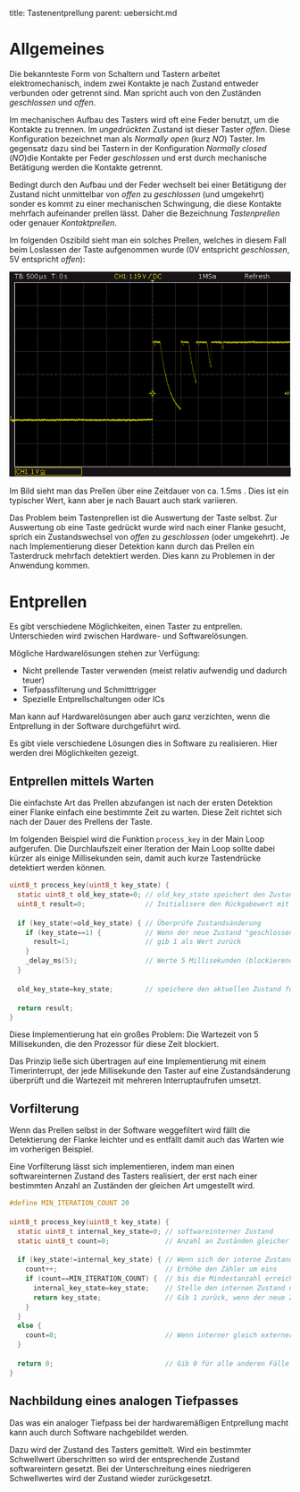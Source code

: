 title: Tastenentprellung
parent: uebersicht.md

# Allgemeines
Die bekannteste Form von Schaltern und Tastern arbeitet elektromechanisch, indem zwei Kontakte je nach Zustand entweder
verbunden oder getrennt sind. Man spricht auch von den Zuständen *geschlossen* und *offen*.

Im mechanischen Aufbau des Tasters wird oft eine Feder benutzt, um die Kontakte zu trennen. Im *ungedrückten* Zustand
ist dieser Taster *offen*. Diese Konfiguration bezeichnet man als *Normally open* (kurz *NO*) Taster. Im gegensatz dazu
sind bei Tastern in der Konfiguration *Normally closed* (*NO*)die Kontakte per Feder *geschlossen* und erst durch
mechanische Betätigung werden die Kontakte getrennt.

Bedingt durch den Aufbau und der Feder wechselt bei einer Betätigung der Zustand nicht unmittelbar von *offen* zu
*geschlossen* (und umgekehrt) sonder es kommt zu einer mechanischen Schwingung, die diese Kontakte mehrfach aufeinander
prellen lässt. Daher die Bezeichnung *Tastenprellen* oder genauer *Kontaktprellen*.

Im folgenden Oszibild sieht man ein solches Prellen, welches in diesem Fall beim Loslassen der Taste aufgenommen wurde (0V entspricht *geschlossen*, 5V entspricht *offen*):

![Tastenprellen](tastenprellen.png)

Im Bild sieht man das Prellen über eine Zeitdauer von ca. 1.5ms . Dies ist ein typischer Wert, kann aber je nach Bauart
auch stark variieren.

Das Problem beim Tastenprellen ist die Auswertung der Taste selbst. Zur Auswertung ob eine Taste gedrückt wurde wird
nach einer Flanke gesucht, sprich ein Zustandswechsel von *offen* zu *geschlossen* (oder umgekehrt). Je nach Implementierung
dieser Detektion kann durch das Prellen ein Tasterdruck mehrfach detektiert werden. Dies kann zu Problemen in der Anwendung kommen.

# Entprellen
Es gibt verschiedene Möglichkeiten, einen Taster zu entprellen. Unterschieden wird zwischen Hardware- und Softwarelösungen.

Mögliche Hardwarelösungen stehen zur Verfügung:
* Nicht prellende Taster verwenden (meist relativ aufwendig und dadurch teuer)
* Tiefpassfilterung und Schmitttrigger
* Spezielle Entprellschaltungen oder ICs

Man kann auf Hardwarelösungen aber auch ganz verzichten, wenn die Entprellung in der Software durchgeführt wird.

Es gibt viele verschiedene Lösungen dies in Software zu realisieren. Hier werden drei Möglichkeiten gezeigt.

## Entprellen mittels Warten
Die einfachste Art das Prellen abzufangen ist nach der ersten Detektion einer Flanke einfach eine bestimmte Zeit zu warten.
Diese Zeit richtet sich nach der Dauer des Prellens der Taste.

Im folgenden Beispiel wird die Funktion `process_key` in der Main Loop aufgerufen. Die Durchlaufszeit einer Iteration der Main Loop sollte dabei kürzer als einige Millisekunden sein, damit auch kurze Tastendrücke detektiert werden können.

```c
uint8_t process_key(uint8_t key_state) {
  static uint8_t old_key_state=0; // old_key_state speichert den Zustand der vorhergehenden Iteration
  uint8_t result=0;               // Initialisere den Rückgabewert mit 0

  if (key_state!=old_key_state) { // Überprüfe Zustandsänderung
    if (key_state==1) {           // Wenn der neue Zustand "geschlossen" ist
      result=1;                   // gib 1 als Wert zurück
    }
    _delay_ms(5);                 // Werte 5 Millisekunden (blockierend!)
  }

  old_key_state=key_state;        // speichere den aktuellen Zustand für die nächste Iteration

  return result;
}
```

Diese Implementierung hat ein großes Problem: Die Wartezeit von 5 Millisekunden, die den Prozessor für diese Zeit blockiert.

Das Prinzip ließe sich übertragen auf eine Implementierung mit einem Timerinterrupt, der jede Millisekunde den Taster
auf eine Zustandsänderung überprüft und die Wartezeit mit mehreren Interruptaufrufen umsetzt.

## Vorfilterung
Wenn das Prellen selbst in der Software weggefiltert wird fällt die Detektierung der Flanke leichter und es entfällt damit
auch das Warten wie im vorherigen Beispiel.

Eine Vorfilterung lässt sich implementieren, indem man einen softwareinternen Zustand des Tasters realisiert, der erst
nach einer bestimmten Anzahl an Zuständen der gleichen Art umgestellt wird.

```c
#define MIN_ITERATION_COUNT 20

uint8_t process_key(uint8_t key_state) {
  static uint8_t internal_key_state=0; // softwareinterner Zustand
  static uint8_t count=0;              // Anzahl an Zuständen gleicher Art

  if (key_state!=internal_key_state) { // Wenn sich der interne Zustand vom externen unterscheidet
    count++;                           // Erhöhe den Zähler um eins
    if (count==MIN_ITERATION_COUNT) {  // bis die Mindestanzahl erreicht wurde
      internal_key_state=key_state;    // Stelle den internen Zustand um
      return key_state;                // Gib 1 zurück, wenn der neue Zustand 1 ist (ansonsten 0)
    }
  }
  else {
    count=0;                           // Wenn interner gleich externer Zustand ist setze Zähler auf 0
  }

  return 0;                            // Gib 0 für alle anderen Fälle zurück
}
```

## Nachbildung eines analogen Tiefpasses
Das was ein analoger Tiefpass bei der hardwaremäßigen Entprellung macht kann auch durch Software nachgebildet werden.

Dazu wird der Zustand des Tasters gemittelt. Wird ein bestimmter Schwellwert überschritten so wird der entsprechende
Zustand softwareintern gesetzt. Bei der Unterschreitung eines niedrigeren Schwellwertes wird der Zustand wieder zurückgesetzt.

